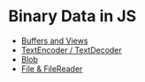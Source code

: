 # Binary Data in JS
- [Buffers and Views](./buffers-n-views.md)
- [TextEncoder / TextDecoder](./text-decoder-encoder.md)
- [Blob](./blob-article.md)
- [File & FileReader](./file-reader.md)